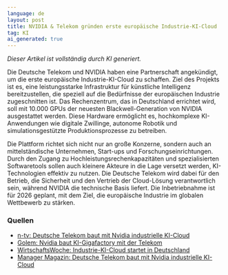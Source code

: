 ```yaml
---
language: de
layout: post
title: NVIDIA & Telekom gründen erste europäische Industrie-KI-Cloud
tag: KI
ai_generated: true
---
```

*Dieser Artikel ist vollständig durch KI generiert.*

Die Deutsche Telekom und NVIDIA haben eine Partnerschaft angekündigt, um die erste europäische Industrie-KI-Cloud zu schaffen. Ziel des Projekts ist es, eine leistungsstarke Infrastruktur für künstliche Intelligenz bereitzustellen, die speziell auf die Bedürfnisse der europäischen Industrie zugeschnitten ist. Das Rechenzentrum, das in Deutschland errichtet wird, soll mit 10.000 GPUs der neuesten Blackwell-Generation von NVIDIA ausgestattet werden. Diese Hardware ermöglicht es, hochkomplexe KI-Anwendungen wie digitale Zwillinge, autonome Robotik und simulationsgestützte Produktionsprozesse zu betreiben.

<!--more-->

Die Plattform richtet sich nicht nur an große Konzerne, sondern auch an mittelständische Unternehmen, Start-ups und Forschungseinrichtungen. Durch den Zugang zu Hochleistungsrechenkapazitäten und spezialisierten Softwaretools sollen auch kleinere Akteure in die Lage versetzt werden, KI-Technologien effektiv zu nutzen. Die Deutsche Telekom wird dabei für den Betrieb, die Sicherheit und den Vertrieb der Cloud-Lösung verantwortlich sein, während NVIDIA die technische Basis liefert. Die Inbetriebnahme ist für 2026 geplant, mit dem Ziel, die europäische Industrie im globalen Wettbewerb zu stärken.

### Quellen
- [n-tv: Deutsche Telekom baut mit Nvidia industrielle KI-Cloud](https://www.n-tv.de/ticker/Deutsche-Telekom-baut-mit-Nvidia-industrielle-KI-Cloud-fuer-europaeische-Hersteller-article25832101.html)
- [Golem: Nvidia baut KI-Gigafactory mit der Telekom](https://www.golem.de/news/jensen-huang-nvidia-baut-seine-ki-gigafactory-mit-der-telekom-2506-197119.html)
- [WirtschaftsWoche: Industrie-KI-Cloud startet in Deutschland](https://www.wiwo.de/unternehmen/it/deutsche-telekom-und-nvidia-industrie-ki-cloud-startet-in-deutschland/100134914.html)
- [Manager Magazin: Deutsche Telekom baut mit Nvidia industrielle KI-Cloud](https://www.manager-magazin.de/unternehmen/tech/deutsche-telekom-baut-mit-nvidia-industrielle-ki-cloud-a-c2a0a08e-e7e0-4396-b968-3a0d4661e044)
